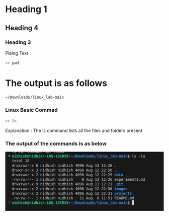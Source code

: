 #       Heading 1
##      Heading 4
###     Heading 3

Plaing Text

```bash
>> pwd
```

# The output is as follows

```
~/Downloads/linux_lab-main

```

### Linux Basic Commad 
``` bash
>> ls
```
Explanation : The ls command lists all the files and folders present

### The output of the commands is as below

![images](./images/ls.png)